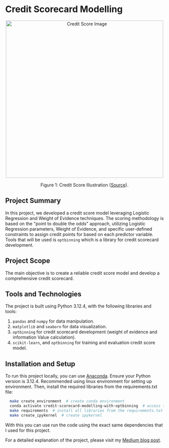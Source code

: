 # Credit Scorecard Modelling 
<p align="center">
    <img src="https://www.simmonsbank.com/siteassets/content-hub/learning-center/credit-score-image.jpg" alt="Credit Score Image" height="500">
    <p align="center">
        Figure 1: Credit Score Illustration (<a href="https://www.simmonsbank.com/siteassets/content-hub/learning-center/credit-score-image.jpg">Source</a>).
    </p>
</p>

## Project Summary
In this project, we developed a credit score model leveraging Logistic Regression and Weight of Evidence techniques. The scoring methodology is based on the "point to double the odds" approach, utilizing Logistic Regression parameters, Weight of Evidence, and specific user-defined constraints to assign credit points for based on each predictor variable. Tools that will be used is `optbinning` which is a library for credit scorecard development.


## Project Scope
The main objective is to create a reliable credit score model and develop a comprehensive credit scorecard.

## Tools and Technologies
The project is built using Python 3.12.4, with the following libraries and tools:
1. `pandas` and `numpy` for data manipulation.
2. `matplotlib` and `seaborn` for data visualization. 
3. `optbinning` for credit scorecard development (weight of evidence and information Value calculation).  
4. `scikit-learn`, and `optbinning` for training and evaluation credit score model.

## Installation and Setup
To run this project locally, you can use [Anaconda](https://docs.anaconda.com/free/anaconda/install/). Ensure your Python version is 3.12.4. Recommended using linux environment for setting up  environment. Then, install the required libraries from the requirements.txt file:
```bash
  make create_environment  # create conda environment
  conda activate credit-scorecard-modelling-with-optbinning  # access the environment
  make requirements  # install all libraries from the requirements.txt file
  make create_ipykernel  # create ipykernel
```
With this you can use run the code using the exact same dependencies that I used for this project.

For a detailed explanation of the project, please visit my [Medium blog post](https://medium.com/@aw_marcell/credit-score-modelling-project-11504f7ab530).